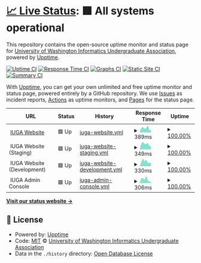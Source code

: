 # [📈 Live Status](https://status.iuga.info): <!--live status--> **🟩 All systems operational**

This repository contains the open-source uptime monitor and status page for [University of Washington Informatics Undergraduate Association](iuga.info), powered by [Upptime](https://github.com/upptime/upptime).

[![Uptime CI](https://github.com/UW-IUGA/status/workflows/Uptime%20CI/badge.svg)](https://github.com/UW-IUGA/status/actions?query=workflow%3A%22Uptime+CI%22)
[![Response Time CI](https://github.com/UW-IUGA/status/workflows/Response%20Time%20CI/badge.svg)](https://github.com/UW-IUGA/status/actions?query=workflow%3A%22Response+Time+CI%22)
[![Graphs CI](https://github.com/UW-IUGA/status/workflows/Graphs%20CI/badge.svg)](https://github.com/UW-IUGA/status/actions?query=workflow%3A%22Graphs+CI%22)
[![Static Site CI](https://github.com/UW-IUGA/status/workflows/Static%20Site%20CI/badge.svg)](https://github.com/UW-IUGA/status/actions?query=workflow%3A%22Static+Site+CI%22)
[![Summary CI](https://github.com/UW-IUGA/status/workflows/Summary%20CI/badge.svg)](https://github.com/UW-IUGA/status/actions?query=workflow%3A%22Summary+CI%22)

With [Upptime](https://upptime.js.org), you can get your own unlimited and free uptime monitor and status page, powered entirely by a GitHub repository. We use [Issues](https://github.com/UW-IUGA/status/issues) as incident reports, [Actions](https://github.com/UW-IUGA/status/actions) as uptime monitors, and [Pages](https://status.iuga.info) for the status page.

<!--start: status pages-->
<!-- This summary is generated by Upptime (https://github.com/upptime/upptime) -->
<!-- Do not edit this manually, your changes will be overwritten -->
<!-- prettier-ignore -->
| URL | Status | History | Response Time | Uptime |
| --- | ------ | ------- | ------------- | ------ |
| <img alt="" src="https://icons.duckduckgo.com/ip3/iuga.info.ico" height="13"> [IUGA Website](https://iuga.info) | 🟩 Up | [iuga-website.yml](https://github.com/UW-IUGA/iuga-status-app/commits/HEAD/history/iuga-website.yml) | <details><summary><img alt="Response time graph" src="./graphs/iuga-website/response-time-week.png" height="20"> 389ms</summary><br><a href="https://status.iuga.info/history/iuga-website"><img alt="Response time 1128" src="https://img.shields.io/endpoint?url=https%3A%2F%2Fraw.githubusercontent.com%2FUW-IUGA%2Fiuga-status-app%2FHEAD%2Fapi%2Fiuga-website%2Fresponse-time.json"></a><br><a href="https://status.iuga.info/history/iuga-website"><img alt="24-hour response time 408" src="https://img.shields.io/endpoint?url=https%3A%2F%2Fraw.githubusercontent.com%2FUW-IUGA%2Fiuga-status-app%2FHEAD%2Fapi%2Fiuga-website%2Fresponse-time-day.json"></a><br><a href="https://status.iuga.info/history/iuga-website"><img alt="7-day response time 389" src="https://img.shields.io/endpoint?url=https%3A%2F%2Fraw.githubusercontent.com%2FUW-IUGA%2Fiuga-status-app%2FHEAD%2Fapi%2Fiuga-website%2Fresponse-time-week.json"></a><br><a href="https://status.iuga.info/history/iuga-website"><img alt="30-day response time 419" src="https://img.shields.io/endpoint?url=https%3A%2F%2Fraw.githubusercontent.com%2FUW-IUGA%2Fiuga-status-app%2FHEAD%2Fapi%2Fiuga-website%2Fresponse-time-month.json"></a><br><a href="https://status.iuga.info/history/iuga-website"><img alt="1-year response time 1128" src="https://img.shields.io/endpoint?url=https%3A%2F%2Fraw.githubusercontent.com%2FUW-IUGA%2Fiuga-status-app%2FHEAD%2Fapi%2Fiuga-website%2Fresponse-time-year.json"></a></details> | <details><summary><a href="https://status.iuga.info/history/iuga-website">100.00%</a></summary><a href="https://status.iuga.info/history/iuga-website"><img alt="All-time uptime 99.97%" src="https://img.shields.io/endpoint?url=https%3A%2F%2Fraw.githubusercontent.com%2FUW-IUGA%2Fiuga-status-app%2FHEAD%2Fapi%2Fiuga-website%2Fuptime.json"></a><br><a href="https://status.iuga.info/history/iuga-website"><img alt="24-hour uptime 100.00%" src="https://img.shields.io/endpoint?url=https%3A%2F%2Fraw.githubusercontent.com%2FUW-IUGA%2Fiuga-status-app%2FHEAD%2Fapi%2Fiuga-website%2Fuptime-day.json"></a><br><a href="https://status.iuga.info/history/iuga-website"><img alt="7-day uptime 100.00%" src="https://img.shields.io/endpoint?url=https%3A%2F%2Fraw.githubusercontent.com%2FUW-IUGA%2Fiuga-status-app%2FHEAD%2Fapi%2Fiuga-website%2Fuptime-week.json"></a><br><a href="https://status.iuga.info/history/iuga-website"><img alt="30-day uptime 99.91%" src="https://img.shields.io/endpoint?url=https%3A%2F%2Fraw.githubusercontent.com%2FUW-IUGA%2Fiuga-status-app%2FHEAD%2Fapi%2Fiuga-website%2Fuptime-month.json"></a><br><a href="https://status.iuga.info/history/iuga-website"><img alt="1-year uptime 99.97%" src="https://img.shields.io/endpoint?url=https%3A%2F%2Fraw.githubusercontent.com%2FUW-IUGA%2Fiuga-status-app%2FHEAD%2Fapi%2Fiuga-website%2Fuptime-year.json"></a></details>
| <img alt="" src="https://icons.duckduckgo.com/ip3/null.ico" height="13"> IUGA Website (Staging) | 🟩 Up | [iuga-website-staging.yml](https://github.com/UW-IUGA/iuga-status-app/commits/HEAD/history/iuga-website-staging.yml) | <details><summary><img alt="Response time graph" src="./graphs/iuga-website-staging/response-time-week.png" height="20"> 349ms</summary><br><a href="https://status.iuga.info/history/iuga-website-staging"><img alt="Response time 467" src="https://img.shields.io/endpoint?url=https%3A%2F%2Fraw.githubusercontent.com%2FUW-IUGA%2Fiuga-status-app%2FHEAD%2Fapi%2Fiuga-website-staging%2Fresponse-time.json"></a><br><a href="https://status.iuga.info/history/iuga-website-staging"><img alt="24-hour response time 418" src="https://img.shields.io/endpoint?url=https%3A%2F%2Fraw.githubusercontent.com%2FUW-IUGA%2Fiuga-status-app%2FHEAD%2Fapi%2Fiuga-website-staging%2Fresponse-time-day.json"></a><br><a href="https://status.iuga.info/history/iuga-website-staging"><img alt="7-day response time 349" src="https://img.shields.io/endpoint?url=https%3A%2F%2Fraw.githubusercontent.com%2FUW-IUGA%2Fiuga-status-app%2FHEAD%2Fapi%2Fiuga-website-staging%2Fresponse-time-week.json"></a><br><a href="https://status.iuga.info/history/iuga-website-staging"><img alt="30-day response time 467" src="https://img.shields.io/endpoint?url=https%3A%2F%2Fraw.githubusercontent.com%2FUW-IUGA%2Fiuga-status-app%2FHEAD%2Fapi%2Fiuga-website-staging%2Fresponse-time-month.json"></a><br><a href="https://status.iuga.info/history/iuga-website-staging"><img alt="1-year response time 467" src="https://img.shields.io/endpoint?url=https%3A%2F%2Fraw.githubusercontent.com%2FUW-IUGA%2Fiuga-status-app%2FHEAD%2Fapi%2Fiuga-website-staging%2Fresponse-time-year.json"></a></details> | <details><summary><a href="https://status.iuga.info/history/iuga-website-staging">100.00%</a></summary><a href="https://status.iuga.info/history/iuga-website-staging"><img alt="All-time uptime 100.00%" src="https://img.shields.io/endpoint?url=https%3A%2F%2Fraw.githubusercontent.com%2FUW-IUGA%2Fiuga-status-app%2FHEAD%2Fapi%2Fiuga-website-staging%2Fuptime.json"></a><br><a href="https://status.iuga.info/history/iuga-website-staging"><img alt="24-hour uptime 100.00%" src="https://img.shields.io/endpoint?url=https%3A%2F%2Fraw.githubusercontent.com%2FUW-IUGA%2Fiuga-status-app%2FHEAD%2Fapi%2Fiuga-website-staging%2Fuptime-day.json"></a><br><a href="https://status.iuga.info/history/iuga-website-staging"><img alt="7-day uptime 100.00%" src="https://img.shields.io/endpoint?url=https%3A%2F%2Fraw.githubusercontent.com%2FUW-IUGA%2Fiuga-status-app%2FHEAD%2Fapi%2Fiuga-website-staging%2Fuptime-week.json"></a><br><a href="https://status.iuga.info/history/iuga-website-staging"><img alt="30-day uptime 100.00%" src="https://img.shields.io/endpoint?url=https%3A%2F%2Fraw.githubusercontent.com%2FUW-IUGA%2Fiuga-status-app%2FHEAD%2Fapi%2Fiuga-website-staging%2Fuptime-month.json"></a><br><a href="https://status.iuga.info/history/iuga-website-staging"><img alt="1-year uptime 100.00%" src="https://img.shields.io/endpoint?url=https%3A%2F%2Fraw.githubusercontent.com%2FUW-IUGA%2Fiuga-status-app%2FHEAD%2Fapi%2Fiuga-website-staging%2Fuptime-year.json"></a></details>
| <img alt="" src="https://icons.duckduckgo.com/ip3/null.ico" height="13"> IUGA Website (Development) | 🟩 Up | [iuga-website-development.yml](https://github.com/UW-IUGA/iuga-status-app/commits/HEAD/history/iuga-website-development.yml) | <details><summary><img alt="Response time graph" src="./graphs/iuga-website-development/response-time-week.png" height="20"> 330ms</summary><br><a href="https://status.iuga.info/history/iuga-website-development"><img alt="Response time 388" src="https://img.shields.io/endpoint?url=https%3A%2F%2Fraw.githubusercontent.com%2FUW-IUGA%2Fiuga-status-app%2FHEAD%2Fapi%2Fiuga-website-development%2Fresponse-time.json"></a><br><a href="https://status.iuga.info/history/iuga-website-development"><img alt="24-hour response time 408" src="https://img.shields.io/endpoint?url=https%3A%2F%2Fraw.githubusercontent.com%2FUW-IUGA%2Fiuga-status-app%2FHEAD%2Fapi%2Fiuga-website-development%2Fresponse-time-day.json"></a><br><a href="https://status.iuga.info/history/iuga-website-development"><img alt="7-day response time 330" src="https://img.shields.io/endpoint?url=https%3A%2F%2Fraw.githubusercontent.com%2FUW-IUGA%2Fiuga-status-app%2FHEAD%2Fapi%2Fiuga-website-development%2Fresponse-time-week.json"></a><br><a href="https://status.iuga.info/history/iuga-website-development"><img alt="30-day response time 388" src="https://img.shields.io/endpoint?url=https%3A%2F%2Fraw.githubusercontent.com%2FUW-IUGA%2Fiuga-status-app%2FHEAD%2Fapi%2Fiuga-website-development%2Fresponse-time-month.json"></a><br><a href="https://status.iuga.info/history/iuga-website-development"><img alt="1-year response time 388" src="https://img.shields.io/endpoint?url=https%3A%2F%2Fraw.githubusercontent.com%2FUW-IUGA%2Fiuga-status-app%2FHEAD%2Fapi%2Fiuga-website-development%2Fresponse-time-year.json"></a></details> | <details><summary><a href="https://status.iuga.info/history/iuga-website-development">100.00%</a></summary><a href="https://status.iuga.info/history/iuga-website-development"><img alt="All-time uptime 100.00%" src="https://img.shields.io/endpoint?url=https%3A%2F%2Fraw.githubusercontent.com%2FUW-IUGA%2Fiuga-status-app%2FHEAD%2Fapi%2Fiuga-website-development%2Fuptime.json"></a><br><a href="https://status.iuga.info/history/iuga-website-development"><img alt="24-hour uptime 100.00%" src="https://img.shields.io/endpoint?url=https%3A%2F%2Fraw.githubusercontent.com%2FUW-IUGA%2Fiuga-status-app%2FHEAD%2Fapi%2Fiuga-website-development%2Fuptime-day.json"></a><br><a href="https://status.iuga.info/history/iuga-website-development"><img alt="7-day uptime 100.00%" src="https://img.shields.io/endpoint?url=https%3A%2F%2Fraw.githubusercontent.com%2FUW-IUGA%2Fiuga-status-app%2FHEAD%2Fapi%2Fiuga-website-development%2Fuptime-week.json"></a><br><a href="https://status.iuga.info/history/iuga-website-development"><img alt="30-day uptime 100.00%" src="https://img.shields.io/endpoint?url=https%3A%2F%2Fraw.githubusercontent.com%2FUW-IUGA%2Fiuga-status-app%2FHEAD%2Fapi%2Fiuga-website-development%2Fuptime-month.json"></a><br><a href="https://status.iuga.info/history/iuga-website-development"><img alt="1-year uptime 100.00%" src="https://img.shields.io/endpoint?url=https%3A%2F%2Fraw.githubusercontent.com%2FUW-IUGA%2Fiuga-status-app%2FHEAD%2Fapi%2Fiuga-website-development%2Fuptime-year.json"></a></details>
| <img alt="" src="https://icons.duckduckgo.com/ip3/null.ico" height="13"> IUGA Admin Console | 🟩 Up | [iuga-admin-console.yml](https://github.com/UW-IUGA/iuga-status-app/commits/HEAD/history/iuga-admin-console.yml) | <details><summary><img alt="Response time graph" src="./graphs/iuga-admin-console/response-time-week.png" height="20"> 306ms</summary><br><a href="https://status.iuga.info/history/iuga-admin-console"><img alt="Response time 387" src="https://img.shields.io/endpoint?url=https%3A%2F%2Fraw.githubusercontent.com%2FUW-IUGA%2Fiuga-status-app%2FHEAD%2Fapi%2Fiuga-admin-console%2Fresponse-time.json"></a><br><a href="https://status.iuga.info/history/iuga-admin-console"><img alt="24-hour response time 251" src="https://img.shields.io/endpoint?url=https%3A%2F%2Fraw.githubusercontent.com%2FUW-IUGA%2Fiuga-status-app%2FHEAD%2Fapi%2Fiuga-admin-console%2Fresponse-time-day.json"></a><br><a href="https://status.iuga.info/history/iuga-admin-console"><img alt="7-day response time 306" src="https://img.shields.io/endpoint?url=https%3A%2F%2Fraw.githubusercontent.com%2FUW-IUGA%2Fiuga-status-app%2FHEAD%2Fapi%2Fiuga-admin-console%2Fresponse-time-week.json"></a><br><a href="https://status.iuga.info/history/iuga-admin-console"><img alt="30-day response time 387" src="https://img.shields.io/endpoint?url=https%3A%2F%2Fraw.githubusercontent.com%2FUW-IUGA%2Fiuga-status-app%2FHEAD%2Fapi%2Fiuga-admin-console%2Fresponse-time-month.json"></a><br><a href="https://status.iuga.info/history/iuga-admin-console"><img alt="1-year response time 387" src="https://img.shields.io/endpoint?url=https%3A%2F%2Fraw.githubusercontent.com%2FUW-IUGA%2Fiuga-status-app%2FHEAD%2Fapi%2Fiuga-admin-console%2Fresponse-time-year.json"></a></details> | <details><summary><a href="https://status.iuga.info/history/iuga-admin-console">100.00%</a></summary><a href="https://status.iuga.info/history/iuga-admin-console"><img alt="All-time uptime 100.00%" src="https://img.shields.io/endpoint?url=https%3A%2F%2Fraw.githubusercontent.com%2FUW-IUGA%2Fiuga-status-app%2FHEAD%2Fapi%2Fiuga-admin-console%2Fuptime.json"></a><br><a href="https://status.iuga.info/history/iuga-admin-console"><img alt="24-hour uptime 100.00%" src="https://img.shields.io/endpoint?url=https%3A%2F%2Fraw.githubusercontent.com%2FUW-IUGA%2Fiuga-status-app%2FHEAD%2Fapi%2Fiuga-admin-console%2Fuptime-day.json"></a><br><a href="https://status.iuga.info/history/iuga-admin-console"><img alt="7-day uptime 100.00%" src="https://img.shields.io/endpoint?url=https%3A%2F%2Fraw.githubusercontent.com%2FUW-IUGA%2Fiuga-status-app%2FHEAD%2Fapi%2Fiuga-admin-console%2Fuptime-week.json"></a><br><a href="https://status.iuga.info/history/iuga-admin-console"><img alt="30-day uptime 100.00%" src="https://img.shields.io/endpoint?url=https%3A%2F%2Fraw.githubusercontent.com%2FUW-IUGA%2Fiuga-status-app%2FHEAD%2Fapi%2Fiuga-admin-console%2Fuptime-month.json"></a><br><a href="https://status.iuga.info/history/iuga-admin-console"><img alt="1-year uptime 100.00%" src="https://img.shields.io/endpoint?url=https%3A%2F%2Fraw.githubusercontent.com%2FUW-IUGA%2Fiuga-status-app%2FHEAD%2Fapi%2Fiuga-admin-console%2Fuptime-year.json"></a></details>

<!--end: status pages-->

[**Visit our status website →**](https://status.iuga.info)

## 📄 License

- Powered by: [Upptime](https://github.com/upptime/upptime)
- Code: [MIT](./LICENSE) © [University of Washington Informatics Undergraduate Association](iuga.info)
- Data in the `./history` directory: [Open Database License](https://opendatacommons.org/licenses/odbl/1-0/)
